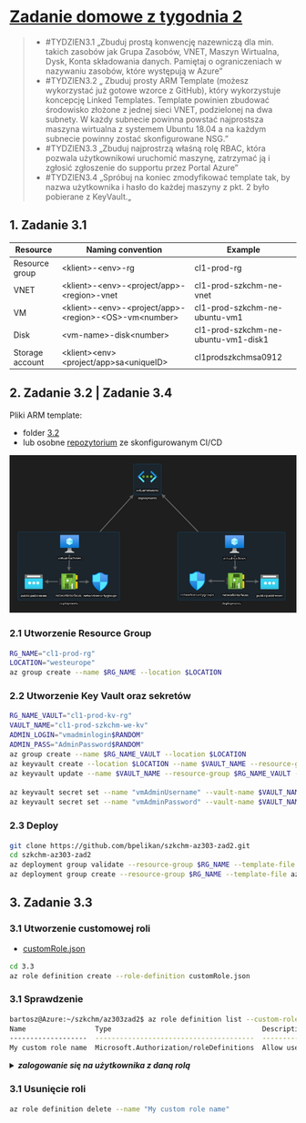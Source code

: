 # [Zadanie domowe z tygodnia 2](https://szkolachmury.pl/az-303-microsoft-azure-architect-technologies/tydzien-2-application-architecture-patterns-in-azure/praca-domowa/)

> * #TYDZIEN3.1 „Zbuduj prostą konwencję nazewniczą dla min. takich zasobów jak Grupa Zasobów, VNET, Maszyn Wirtualna, Dysk, Konta składowania danych. Pamiętaj o ograniczeniach w nazywaniu zasobów, które występują w Azure”
> * #TYDZIEN3.2 „ Zbuduj prosty ARM Template (możesz wykorzystać już gotowe wzorce z GitHub), który wykorzystuje koncepcję Linked Templates. Template powinien zbudować środowisko złożone z jednej sieci VNET, podzielonej na dwa subnety. W każdy subnecie powinna powstać najprostsza maszyna wirtualna z systemem Ubuntu 18.04 a na każdym subnecie powinny zostać skonfigurowane NSG.”
> * #TYDZIEN3.3 „Zbuduj najprostrzą właśną rolę RBAC, która pozwala użytkownikowi uruchomić maszynę, zatrzymać ją i zgłosić zgłoszenie do supportu przez Portal Azure”
> * #TYDZIEN3.4 „Spróbuj na koniec zmodyfikować template tak, by nazwa użytkownika i hasło do każdej maszyny z pkt. 2 było pobierane z KeyVault.„

## 1. Zadanie 3.1 

| Resource        | Naming convention                                                | Example                              |
|-----------------|------------------------------------------------------------------|--------------------------------------|
| Resource group  | \<klient\>-\<env\>-rg                                            | cl1-prod-rg                          |
| VNET            | \<klient\>-\<env\>-\<project/app\>-\<region\>-vnet               | cl1-prod-szkchm-ne-vnet              |
| VM              | \<klient\>-\<env\>-\<project/app\>-\<region\>-\<OS\>-vm\<number\>| cl1-prod-szkchm-ne-ubuntu-vm1        |
| Disk            | \<vm-name\>-disk\<number\>                                       | cl1-prod-szkchm-ne-ubuntu-vm1-disk1  |
| Storage account | \<klient\>\<env\><project/app>sa\<uniqueID\>                     | cl1prodszkchmsa0912                  |


## 2. Zadanie 3.2 | Zadanie 3.4

Pliki ARM template:
* folder [3.2](./3.2)
* lub osobne [repozytorium](https://github.com/bpelikan/szkchm-az303-zad2) ze skonfigurowanym CI/CD

![Screen](./img/20201216212102.jpg "Screen")

### 2.1 Utworzenie Resource Group
```bash
RG_NAME="cl1-prod-rg"
LOCATION="westeurope"
az group create --name $RG_NAME --location $LOCATION
```

### 2.2 Utworzenie Key Vault oraz sekretów
```bash
RG_NAME_VAULT="cl1-prod-kv-rg"
VAULT_NAME="cl1-prod-szkchm-we-kv"
ADMIN_LOGIN="vmadminlogin$RANDOM"
ADMIN_PASS="AdminPassword$RANDOM"
az group create --name $RG_NAME_VAULT --location $LOCATION
az keyvault create --location $LOCATION --name $VAULT_NAME --resource-group $RG_NAME_VAULT
az keyvault update --name $VAULT_NAME --resource-group $RG_NAME_VAULT --enabled-for-template-deployment true

az keyvault secret set --name "vmAdminUsername" --vault-name $VAULT_NAME --value $ADMIN_LOGIN
az keyvault secret set --name "vmAdminPassword" --vault-name $VAULT_NAME --value $ADMIN_PASS
```

### 2.3 Deploy
```bash
git clone https://github.com/bpelikan/szkchm-az303-zad2.git
cd szkchm-az303-zad2
az deployment group validate --resource-group $RG_NAME --template-file azuredeploy.json --parameters azuredeploy.parameters.json 
az deployment group create --resource-group $RG_NAME --template-file azuredeploy.json --parameters azuredeploy.parameters.json 
```

## 3. Zadanie 3.3
### 3.1 Utworzenie customowej roli

* [customRole.json](./3.3/customRole.json)

```bash
cd 3.3
az role definition create --role-definition customRole.json
```

### 3.1 Sprawdzenie
```bash
bartosz@Azure:~/szkchm/az303zad2$ az role definition list --custom-role-only true -o table
Name                 Type                                     Description
-------------------  ---------------------------------------  ---------------------------------------------------------
My custom role name  Microsoft.Authorization/roleDefinitions  Allow user to start VM, stop VM and create support ticket
```
<details>
  <summary><b><i>zalogowanie się na użytkownika z daną rolą</i></b></summary>

* https://portal.azure.com/#create/Microsoft.Support

  ![Screen](./img/20201216225229.jpg "Screen")

* `az login`
* `az vm deallocate --name testvmstst --resource-group testvm`
* `az vm start --name testvmstst --resource-group testvm`
* `az group show --name testvm`
```bash
bp@DESKTOP MINGW64 ~/Documents/GitHub/SzkolaChmury (az303/zadanie2)
$ az login
Port '8400' is taken with error '[WinError 10013] Została podjęta próba uzyskania dostępu do gniazda w sposób zabroniony przez
przypisane do niego uprawnienia dostępu'. Trying with the next one
You have logged in. Now let us find all the subscriptions to which you have access...
[
  {
    "cloudName": "AzureCloud",
    "homeTenantId": "00000000-0000-0000-0000-000000000000",
    "id": "00000000-0000-0000-0000-000000000000",
    "isDefault": true,
    "managedByTenants": [],
    "name": "sandbox",
    "state": "Enabled",
    "tenantId": "00000000-0000-0000-0000-000000000000",
    "user": {
      "name": "user1@domain.pl",
      "type": "user"
    }
  }
]

bp@DESKTOP MINGW64 ~/Documents/GitHub/SzkolaChmury (az303/zadanie2)
$ az vm deallocate --name testvmstst --resource-group testvm

bp@DESKTOP MINGW64 ~/Documents/GitHub/SzkolaChmury (az303/zadanie2)
$ az vm start --name testvmstst --resource-group testvm

bp@DESKTOP MINGW64 ~/Documents/GitHub/SzkolaChmury (az303/zadanie2)
$ az group show --name testvm
The client 'user1@domain.pl' with object id '00000000-0000-0000-0000-000000000000' does not have authorization to perform action 'Microsoft.Resources/subscriptions/resourcegroups/read' over scope '/subscriptions/00000000-0000-0000-0000-000000000000/resourcegroups/testvm' or the scope is invalid. If access was recently granted, please refresh your credentials.
```

</details>


### 3.1 Usunięcie roli
```bash
az role definition delete --name "My custom role name"
```
